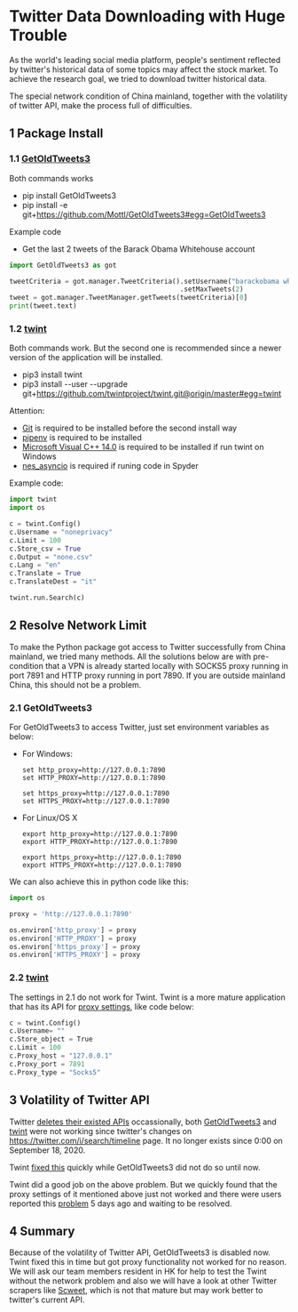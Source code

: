 # Twitter Data Downloading with Huge Trouble

As the world's leading social media platform, people's sentiment reflected by twitter's historical data of some topics may affect the stock market. To achieve the research goal, we tried to download twitter historical data.

The special network condition of China mainland, together with the volatility of twitter API, make the process full of difficulties.

## 1 Package Install

### 1.1 [GetOldTweets3](https://github.com/Mottl/GetOldTweets3)

Both commands works

- pip install GetOldTweets3
- pip install -e git+https://github.com/Mottl/GetOldTweets3#egg=GetOldTweets3

Example code

- Get the last 2 tweets of the Barack Obama Whitehouse account

```python
import GetOldTweets3 as got

tweetCriteria = got.manager.TweetCriteria().setUsername("barackobama whitehouse")\
                                           .setMaxTweets(2)
tweet = got.manager.TweetManager.getTweets(tweetCriteria)[0]
print(tweet.text)
```

### 1.2 [twint](https://github.com/twintproject/twint)

Both commands work. But the second one is recommended since a newer version of the application will be installed.

- pip3 install twint
- pip3 install --user --upgrade git+https://github.com/twintproject/twint.git@origin/master#egg=twint

Attention:

- [Git](https://git-scm.com/downloads) is required to be installed before the second install way
- [pipenv](https://github.com/twintproject/twint/issues/1039) is required to be installed 
- [Microsoft Visual C++ 14.0](https://github.com/twintproject/twint/issues/661) is required to be installed if run twint on Windows
- [nes_asyncio](https://github.com/twintproject/twint/issues/1121) is required if runing code in Spyder

Example code:

```python
import twint
import os

c = twint.Config()
c.Username = "noneprivacy"
c.Limit = 100
c.Store_csv = True
c.Output = "none.csv"
c.Lang = "en"
c.Translate = True
c.TranslateDest = "it"

twint.run.Search(c)
```

## 2 Resolve Network Limit

To make the Python package got access to Twitter successfully from China mainland, we tried many methods. All the solutions below are with pre-condition that a VPN is already started locally with SOCKS5 proxy running in port 7891 and HTTP proxy running in port 7890. If you are outside mainland China, this should not be a problem.

### 2.1 GetOldTweets3

For GetOldTweets3 to access Twitter, just set environment variables as below:

- For Windows:

  ```shell
  set http_proxy=http://127.0.0.1:7890
  set HTTP_PROXY=http://127.0.0.1:7890
  
  set https_proxy=http://127.0.0.1:7890
  set HTTPS_PROXY=http://127.0.0.1:7890
  ```

- For Linux/OS X

  ```shell
  export http_proxy=http://127.0.0.1:7890
  export HTTP_PROXY=http://127.0.0.1:7890
  
  export https_proxy=http://127.0.0.1:7890
  export HTTPS_PROXY=http://127.0.0.1:7890
  ```

We can also achieve this in python code like this:

```python
import os

proxy = 'http://127.0.0.1:7890'

os.environ['http_proxy'] = proxy 
os.environ['HTTP_PROXY'] = proxy
os.environ['https_proxy'] = proxy
os.environ['HTTPS_PROXY'] = proxy
```

### 2.2 [twint](https://github.com/twintproject/twint)

The settings in 2.1 do not work for Twint. Twint is a more mature application that has its API for [proxy settings](https://github.com/twintproject/twint/issues/1097), like code below:

```python
c = twint.Config()
c.Username= ""
c.Store_object = True
c.Limit = 100
c.Proxy_host = "127.0.0.1"
c.Proxy_port = 7891
c.Proxy_type = "Socks5"
```

## 3 Volatility of Twitter API

Twitter [deletes their existed APIs](https://github.com/twintproject/twint/issues/915) occassionally, both [GetOldTweets3](https://github.com/Mottl/GetOldTweets3/issues/101) and [twint](https://github.com/twintproject/twint/issues/1119) were not working since twitter's changes on https://twitter.com/i/search/timeline page. It no longer exists since 0:00 on September 18, 2020.

Twint [fixed this](https://github.com/twintproject/twint/issues/915#issuecomment-716196991) quickly while GetOldTweets3 did not do so until now.

Twint did a good job on the above problem. But we quickly found that the proxy settings of it mentioned above just not worked and there were users reported this [problem](https://github.com/twintproject/twint/issues/1124) 5 days ago and waiting to be resolved.

## 4 Summary

Because of the volatility of Twitter API, GetOldTweets3 is disabled now. Twint fixed this in time but got proxy functionality not worked for no reason. We will ask our team members resident in HK for help to test the Twint without the network problem and also we will have a look at other Twitter scrapers like [Scweet](https://github.com/Altimis/Scweet), which is not that mature but may work better to twitter's current API.
